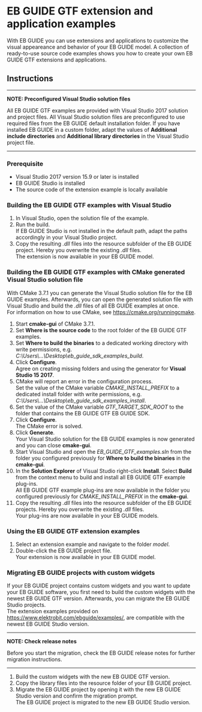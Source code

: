 ﻿# EB GUIDE GTF extension and application examples

With EB GUIDE you can use extensions and applications to customize the visual appeareance and behavior of your EB GUIDE model. A collection of ready-to-use source code examples shows you how to create your own EB GUIDE GTF extensions and applications.

## Instructions

---
**NOTE: Preconfigured Visual Studio solution files**

All EB GUIDE GTF examples are provided with Visual Studio 2017 solution and project files. All Visual Studio solution files are preconfigured to use required files from the EB GUIDE default installation folder. If you have installed EB GUIDE in a custom folder, adapt the values of **Additional include directories** and **Additional library directories** in the Visual Studio project file.

---

### Prerequisite

* Visual Studio 2017 version 15.9 or later is installed
* EB GUIDE Studio is installed
* The source code of the extension example is locally available


### Building the EB GUIDE GTF examples with Visual Studio

1. In Visual Studio, open the solution file of the example. 
2. Run the build.\
If EB GUIDE Studio is not installed in the default path, adapt the paths accordingly in your Visual Studio project.
3. Copy the resulting _.dll_ files into the resource subfolder of the EB GUIDE project. Hereby you overwrite the existing _.dll_ files.\
The extension is now available in your EB GUIDE model.

### Building the EB GUIDE GTF examples with CMake generated Visual Studio solution file
With CMake 3.7.1 you can generate the Visual Studio solution file for the EB GUIDE examples. Afterwards, you can open the generated solution file with Visual Studio and build the _.dll_ files of all EB GUIDE examples at once.\
For information on how to use CMake, see <https://cmake.org/runningcmake>.

1. Start **cmake-gui** of CMake 3.7.1.
2. Set **Where is the source code** to the root folder of the EB GUIDE GTF examples.
3. Set **Where to build the binaries** to a dedicated working directory with write permissions, e.g. _C:\\Users\\...\\Desktop\\eb\_guide\_sdk\_examples\_build_.
4. Click **Configure**.\
Agree on creating missing folders and using the generator for **Visual Studio 15 2017**.
5. CMake will report an error in the configuration process.\
Set the value of the CMake variable _CMAKE\_INSTALL\_PREFIX_ to a dedicated install folder with write permissions, e.g. _C:\\Users\\...\\Desktop\\eb\_guide\_sdk\_examples\_install_.
6. Set the value of the CMake variable _GTF\_TARGET\_SDK\_ROOT_ to the folder that contains the EB GUIDE GTF EB GUIDE SDK.
7. Click **Configure**.\
The CMake error is solved.
8. Click **Generate**.\
Your Visual Studio solution for the EB GUIDE examples is now generated and you can close **cmake-gui**.
9. Start Visual Studio and open the _EB\_GUIDE\_GTF\_examples.sln_ from the folder you configured previously for **Where to build the binaries** in the **cmake-gui**.
10. In the **Solution Explorer** of Visual Studio right-click **Install**. Select **Build** from the context menu to build and install all EB GUIDE GTF example plug-ins.\
All EB GUIDE GTF example plug-ins are now available in the folder you configured previously for _CMAKE\_INSTALL\_PREFIX_ in the **cmake-gui**.
11. Copy the resulting _.dll_ files into the resource subfolder of the EB GUIDE projects. Hereby you overwrite the existing _.dll_ files.\
Your plug-ins are now available in your EB GUIDE models.


### Using the EB GUIDE GTF extension examples

1. Select an extension example and navigate to the folder _model_.
2. Double-click the EB GUIDE project file.\
Your extension is now available in your EB GUIDE model.

### Migrating EB GUIDE projects with custom widgets
If your EB GUIDE project contains custom widgets and you want to update your EB GUIDE software, you first need to build the custom widgets with the newest EB GUIDE GTF version. Afterwards, you can migrate the EB GUIDE Studio projects.\
The extension examples provided on https://www.elektrobit.com/ebguide/examples/, are compatible with the
newest EB GUIDE Studio version.

---
**NOTE: Check release notes**

Before you start the migration, check the EB GUIDE release notes for further migration instructions.

---

1. Build the custom widgets with the new EB GUIDE GTF version.
2. Copy the library files into the resource folder of your EB GUIDE project.
3. Migrate the EB GUIDE project by opening it with the new EB GUIDE Studio version and confirm the migration prompt.\
The EB GUIDE project is migrated to the new EB GUIDE Studio version.
